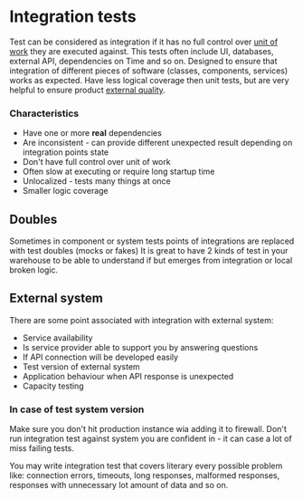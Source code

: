 # Integration tests

Test can be considered as integration if it has no full control over [unit of work](../terminology.md#unit-of-work) 
they are executed against. This tests often include UI, databases, external API, dependencies on Time and so on.
Designed to ensure that integration of different pieces of software (classes, components, services) works as expected.
Have less logical coverage then unit tests, but are very helpful to ensure product 
[external quality](../terminology.md#external-quality). 
  
### Characteristics
* Have one or more **real** dependencies
* Are inconsistent - can provide different unexpected result depending on integration points state
* Don't have full control over unit of work
* Often slow at executing or require long startup time
* Unlocalized - tests many things at once
* Smaller logic coverage
  
## Doubles
Sometimes in component or system tests points of integrations are replaced with test doubles (mocks or fakes)
It is great to have 2 kinds of test in your warehouse to be able to understand if but emerges from integration or 
local broken logic.  

## External system
There are some point associated with integration with external system:

* Service availability
* Is service provider able to support you by answering questions
* If API connection will be developed easily
* Test version of external system
* Application behaviour when API response is unexpected
* Capacity testing

### In case of test system version
Make sure you don't hit production instance wia adding it to firewall.
Don't run integration test against system you are confident in - it can case a lot of miss failing tests.

You may write integration test that covers literary every possible problem like:
connection errors, timeouts, long responses, malformed responses, 
responses with unnecessary lot amount of data  and so on. 
